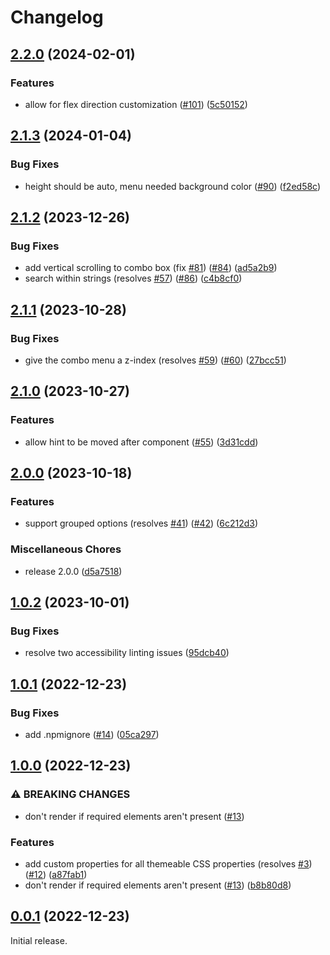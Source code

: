 # Changelog

## [2.2.0](https://github.com/greatislander/pressbooks-multiselect/compare/v2.1.3...v2.2.0) (2024-02-01)


### Features

* allow for flex direction customization ([#101](https://github.com/greatislander/pressbooks-multiselect/issues/101)) ([5c50152](https://github.com/greatislander/pressbooks-multiselect/commit/5c501526b68d87ddcd1927fb02b73358b549ad85))

## [2.1.3](https://github.com/greatislander/pressbooks-multiselect/compare/v2.1.2...v2.1.3) (2024-01-04)


### Bug Fixes

* height should be auto, menu needed background color ([#90](https://github.com/greatislander/pressbooks-multiselect/issues/90)) ([f2ed58c](https://github.com/greatislander/pressbooks-multiselect/commit/f2ed58c0974d62116bc29c62992410c3eaef84c6))

## [2.1.2](https://github.com/greatislander/pressbooks-multiselect/compare/v2.1.1...v2.1.2) (2023-12-26)


### Bug Fixes

* add vertical scrolling to combo box (fix [#81](https://github.com/greatislander/pressbooks-multiselect/issues/81)) ([#84](https://github.com/greatislander/pressbooks-multiselect/issues/84)) ([ad5a2b9](https://github.com/greatislander/pressbooks-multiselect/commit/ad5a2b92786288dc471f7deee19603519ee06b88))
* search within strings (resolves [#57](https://github.com/greatislander/pressbooks-multiselect/issues/57)) ([#86](https://github.com/greatislander/pressbooks-multiselect/issues/86)) ([c4b8cf0](https://github.com/greatislander/pressbooks-multiselect/commit/c4b8cf0283c332e42f3326f8e795d67ca8407b5e))

## [2.1.1](https://github.com/greatislander/pressbooks-multiselect/compare/v2.1.0...v2.1.1) (2023-10-28)


### Bug Fixes

* give the combo menu a z-index (resolves [#59](https://github.com/greatislander/pressbooks-multiselect/issues/59)) ([#60](https://github.com/greatislander/pressbooks-multiselect/issues/60)) ([27bcc51](https://github.com/greatislander/pressbooks-multiselect/commit/27bcc51734520fc7dd8bd9cc6d769aef05204fe1))

## [2.1.0](https://github.com/greatislander/pressbooks-multiselect/compare/v2.0.0...v2.1.0) (2023-10-27)


### Features

* allow hint to be moved after component ([#55](https://github.com/greatislander/pressbooks-multiselect/issues/55)) ([3d31cdd](https://github.com/greatislander/pressbooks-multiselect/commit/3d31cdd9303b2f606b32d51c9670299456c9e94a))

## [2.0.0](https://github.com/greatislander/pressbooks-multiselect/compare/v1.0.2...v2.0.0) (2023-10-18)


### Features

* support grouped options (resolves [#41](https://github.com/greatislander/pressbooks-multiselect/issues/41)) ([#42](https://github.com/greatislander/pressbooks-multiselect/issues/42)) ([6c212d3](https://github.com/greatislander/pressbooks-multiselect/commit/6c212d375c7b8fc0de721a5965d0145ff12e02b3))


### Miscellaneous Chores

* release 2.0.0 ([d5a7518](https://github.com/greatislander/pressbooks-multiselect/commit/d5a7518929fa1bcff66bc7bd1117e09f22b67ee1))

## [1.0.2](https://github.com/greatislander/pressbooks-multiselect/compare/v1.0.1...v1.0.2) (2023-10-01)


### Bug Fixes

* resolve two accessibility linting issues ([95dcb40](https://github.com/greatislander/pressbooks-multiselect/commit/95dcb40edd26fb7e81eacfae6ee49ce6cacaceda))

## [1.0.1](https://github.com/greatislander/pressbooks-multiselect/compare/v1.0.0...v1.0.1) (2022-12-23)


### Bug Fixes

* add .npmignore ([#14](https://github.com/greatislander/pressbooks-multiselect/issues/14)) ([05ca297](https://github.com/greatislander/pressbooks-multiselect/commit/05ca297a2a125f27e767d0558f5b7c0c62c1a82e))

## [1.0.0](https://github.com/greatislander/pressbooks-multiselect/compare/v0.0.1...v1.0.0) (2022-12-23)


### ⚠ BREAKING CHANGES

* don't render if required elements aren't present ([#13](https://github.com/greatislander/pressbooks-multiselect/issues/13))

### Features

* add custom properties for all themeable CSS properties (resolves [#3](https://github.com/greatislander/pressbooks-multiselect/issues/3)) ([#12](https://github.com/greatislander/pressbooks-multiselect/issues/12)) ([a87fab1](https://github.com/greatislander/pressbooks-multiselect/commit/a87fab1f7b3ea967b3ae6b58400ed863084326ee))
* don't render if required elements aren't present ([#13](https://github.com/greatislander/pressbooks-multiselect/issues/13)) ([b8b80d8](https://github.com/greatislander/pressbooks-multiselect/commit/b8b80d8f4408a8ee5addbbcc6de4c3d24a1ee144))

## [0.0.1](https://github.com/greatislander/pressbooks-multiselect/releases/v0.0.1) (2022-12-23)

Initial release.
